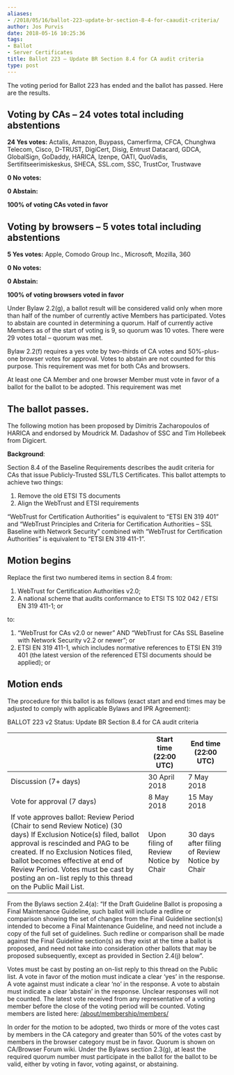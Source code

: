 ```yaml
---
aliases:
- /2018/05/16/ballot-223-update-br-section-8-4-for-caaudit-criteria/
author: Jos Purvis
date: 2018-05-16 10:25:36
tags:
- Ballot
- Server Certificates
title: Ballot 223 – Update BR Section 8.4 for CA audit criteria
type: post
---
```


The voting period for Ballot 223 has ended and the ballot has passed. Here are the results.

## Voting by CAs – 24 votes total including abstentions

**24 Yes votes:** Actalis, Amazon, Buypass, Camerfirma, CFCA, Chunghwa Telecom, Cisco, D-TRUST, DigiCert, Disig, Entrust Datacard, GDCA, GlobalSign, GoDaddy, HARICA, Izenpe, OATI, QuoVadis, Sertifitseerimiskeskus, SHECA, SSL.com, SSC, TrustCor, Trustwave

**0 No votes:**

**0 Abstain:**

**100% of voting CAs voted in favor**

## Voting by browsers – 5 votes total including abstentions

**5 Yes votes:** Apple, Comodo Group Inc., Microsoft, Mozilla, 360

**0 No votes:**

**0 Abstain:**

**100% of voting browsers voted in favor**

Under Bylaw 2.2(g), a ballot result will be considered valid only when more than half of the number of currently active Members has participated. Votes to abstain are counted in determining a quorum. Half of currently active Members as of the start of voting is 9, so quorum was 10 votes. There were 29 votes total – quorum was met.

Bylaw 2.2(f) requires a yes vote by two-thirds of CA votes and 50%-plus-one browser votes for approval. Votes to abstain are not counted for this purpose. This requirement was met for both CAs and browsers.

At least one CA Member and one browser Member must vote in favor of a ballot for the ballot to be adopted. This requirement was met

## The ballot passes.

The following motion has been proposed by Dimitris Zacharopoulos of HARICA and endorsed by Moudrick M. Dadashov of SSC and Tim Hollebeek from Digicert.

**Background**:

Section 8.4 of the Baseline Requirements describes the audit criteria for CAs that issue Publicly-Trusted SSL/TLS Certificates. This ballot attempts to achieve two things:

1. Remove the old ETSI TS documents
1. Align the WebTrust and ETSI requirements

“WebTrust for Certification Authorities” is equivalent to “ETSI EN 319 401” and “WebTrust Principles and Criteria for Certification Authorities – SSL Baseline with Network Security” combined with “WebTrust for Certification Authorities” is equivalent to “ETSI EN 319 411-1”.

## Motion begins

Replace the first two numbered items in section 8.4 from:

1. WebTrust for Certification Authorities v2.0;
1. A national scheme that audits conformance to ETSI TS 102 042 / ETSI EN 319 411-1; or

to:

1. “WebTrust for CAs v2.0 or newer” AND “WebTrust for CAs SSL Baseline with Network Security v2.2 or newer”; or
1. ETSI EN 319 411-1, which includes normative references to ETSI EN 319 401 (the latest version of the referenced ETSI documents should be applied); or

## Motion ends

The procedure for this ballot is as follows (exact start and end times may be adjusted to comply with applicable Bylaws and IPR Agreement):

BALLOT 223 v2 Status: Update BR Section 8.4 for CA audit criteria

|                                                                                                                                                                                                                                                                                                                                          | Start time (22:00 UTC)                | End time (22:00 UTC)                           |
| ---------------------------------------------------------------------------------------------------------------------------------------------------------------------------------------------------------------------------------------------------------------------------------------------------------------------------------------- | ------------------------------------- | ---------------------------------------------- |
| Discussion (7+ days)                                                                                                                                                                                                                                                                                                                     | 30 April 2018                         | 7 May 2018                                     |
| Vote for approval (7 days)                                                                                                                                                                                                                                                                                                               | 8 May 2018                            | 15 May 2018                                    |
| If vote approves ballot: Review Period (Chair to send Review Notice) (30 days) If Exclusion Notice(s) filed, ballot approval is rescinded and PAG to be created. If no Exclusion Notices filed, ballot becomes effective at end of Review Period. Votes must be cast by posting an on-list reply to this thread on the Public Mail List. | Upon filing of Review Notice by Chair | 30 days after filing of Review Notice by Chair |

From the Bylaws section 2.4(a): “If the Draft Guideline Ballot is proposing a Final Maintenance Guideline, such ballot will include a redline or comparison showing the set of changes from the Final Guideline section(s) intended to become a Final Maintenance Guideline, and need not include a copy of the full set of guidelines. Such redline or comparison shall be made against the Final Guideline section(s) as they exist at the time a ballot is proposed, and need not take into consideration other ballots that may be proposed subsequently, except as provided in Section 2.4(j) below”.

Votes must be cast by posting an on-list reply to this thread on the Public list. A vote in favor of the motion must indicate a clear ‘yes’ in the response. A vote against must indicate a clear ‘no’ in the response. A vote to abstain must indicate a clear ‘abstain’ in the response. Unclear responses will not be counted. The latest vote received from any representative of a voting member before the close of the voting period will be counted. Voting members are listed here: [/about/membership/members/](/about/membership/members/)

In order for the motion to be adopted, two thirds or more of the votes cast by members in the CA category and greater than 50% of the votes cast by members in the browser category must be in favor. Quorum is shown on CA/Browser Forum wiki. Under the Bylaws section 2.3(g), at least the required quorum number must participate in the ballot for the ballot to be valid, either by voting in favor, voting against, or abstaining.